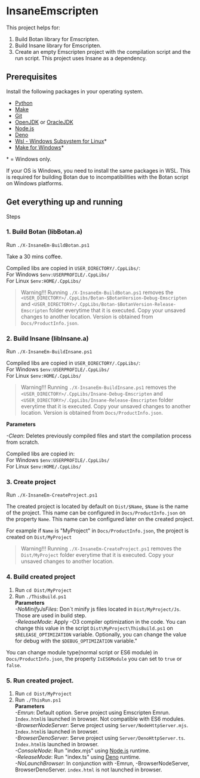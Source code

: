 # InsaneEmscripten

This project helps for:

1. Build Botan library for Emscripten. 
2. Build Insane library for Emscripten.
3. Create an empty Emscripten project with the compilation script and the run script. This project uses Insane as a dependency.

## Prerequisites 
Install the following packages in your operating system.

- [Python](https://www.python.org/)
- [Make](https://www.gnu.org/software/make)
- [Git](https://git-scm.com/)
- [OpenJDK](https://jdk.java.net/) or [OracleJDK](https://www.oracle.com/java/technologies/downloads/)
- [Node.js](https://nodejs.org/en)
- [Deno](https://deno.com/)
- [Wsl - Windows Subsystem for Linux](https://learn.microsoft.com/en-us/windows/wsl/install)*   
- [Make for Windows](https://gnuwin32.sourceforge.net/packages/make.htm)*   

\* = Windows only.

If your OS is Windows, you need to install the same packages in WSL. This is required for building Botan due to incompatibilities with the Botan script on Windows platforms.

## Get everything up and running
Steps

### 1. Build Botan (libBotan.a)
Run ```./X-InsaneEm-BuildBotan.ps1```

Take a 30 mins coffee.

Compiled libs are copied in `USER_DIRECTORY/.CppLibs/`:  
For Windows `$env:USERPROFILE/.CppLibs/`   
For Linux `$env:HOME/.CppLibs/`

> Warning!!! Running `./X-InsaneEm-BuildBotan.ps1` removes the `<USER_DIRECTORY>/.CppLibs/Botan-$BotanVersion-Debug-Emscripten` and `<USER_DIRECTORY>/.CppLibs/Botan-$BotanVersion-Release-Emscripten` folder everytime that it is executed. Copy your unsaved changes to another location. Version is obtained from `Docs/ProductInfo.json`.

### 2. Build Insane (libInsane.a)
Run ```./X-InsaneEm-BuildInsane.ps1```

Compiled libs are copied in `USER_DIRECTORY/.CppLibs/`:  
For Windows `$env:USERPROFILE/.CppLibs/`   
For Linux `$env:HOME/.CppLibs/`

> Warning!!! Running `./X-InsaneEm-BuildInsane.ps1` removes the `<USER_DIRECTORY>/.CppLibs/Insane-Debug-Emscripten` and `<USER_DIRECTORY>/.CppLibs/Insane-Release-Emscripten` folder everytime that it is executed. Copy your unsaved changes to another location. Version is obtained from `Docs/ProductInfo.json`.

**Parameters**

*-Clean*: Deletes previously compiled files and start the compilation process from scratch.

Compiled libs are copied in:  
For Windows `$env:USERPROFILE/.CppLibs/`   
For Linux `$env:HOME/.CppLibs/`

### 3. Create project 
Run `./X-InsaneEm-CreateProject.ps1`

The created project is located by default on `Dist/$Name`,
`$Name` is the name of the project. This name can be configured in `Docs/ProductInfo.json` on the property `Name`. This name can be configured later on the created project.

For example if `Name` is "MyProject" in `Docs/ProductInfo.json`, the project is created on ```Dist/MyProject```


> Warning!!! Running `./X-InsaneEm-CreateProject.ps1` removes the `Dist/MyProject` folder everytime that it is executed. Copy your unsaved changes to another location.

### 4. Build created project 
 
1. Run `cd Dist/MyProject`
2. Run `./ThisBuild.ps1`   
**Parameters**  
*-NoMinifyJsFiles*: Don´t minify js files located in `Dist/MyProject/Js`. Those are used in build step.   
*-ReleaseMode*: Apply -O3 compiler optimization in the code. You can change this value in the script `Dist\MyProject\ThisBuild.ps1` on `$RELEASE_OPTIMIZATION` variable. Optionally, you can change the value for debug with the `$DEBUG_OPTIMIZATION` variable."

You can change module type(normal script or ES6 module) in `Docs/ProductInfo.json`, the property `IsES6Module` you can set to `true` or `false`.

### 5. Run created project.
1. Run `cd Dist/MyProject` 
2. Run `./ThisRun.ps1`   
**Parameters**  
*-Emrun*: Default option. Serve project using Emscripten Emrun. `Index.html`is launched in browser. Not compatible with ES6 modules.  
*-BrowserNodeServer*: Serve project using `Server/NodeHttpServer.mjs`. `Index.html`is launched in browser.     
*-BrowserDenoServer*: Serve project using `Server/DenoHttpServer.ts`. `Index.html`is launched in browser.      
*-ConsoleNode*: Run "index.mjs" using [Node.js](https://nodejs.org/en) runtime.     
*-ReleaseMode*: Run "index.ts" using [Deno](https://deno.com/) runtime.      
*-NoLaunchBrowser*: In conjunction with -Emrun, -BrowserNodeServer, BrowserDenoServer. `index.html` is not launched in browser.  

